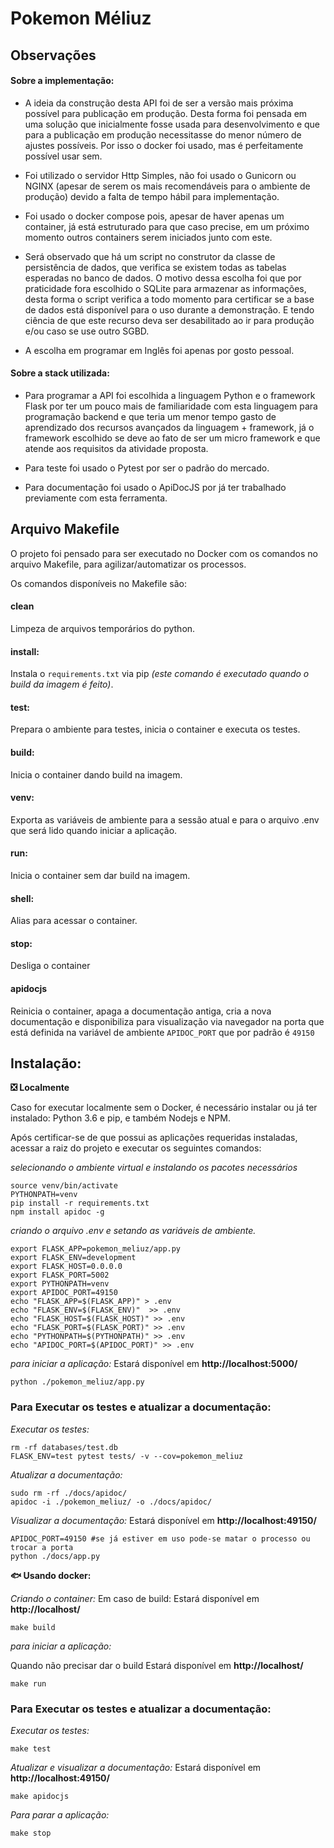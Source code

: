 # Pokemon Méliuz #
## Observações ##
#### Sobre a implementação: ####
*   A ideia da construção desta API foi de ser a versão mais próxima possível para publicação em produção. Desta forma foi pensada em uma solução que inicialmente fosse usada para desenvolvimento e que para a publicação em produção necessitasse do menor número de ajustes possíveis. Por isso o docker foi usado, mas é perfeitamente possível usar sem.

*   Foi utilizado o servidor Http Simples, não foi usado o Gunicorn ou NGINX (apesar de serem os mais recomendáveis para o ambiente de produção) devido a falta de tempo hábil para implementação.

*   Foi usado o docker compose pois, apesar de haver apenas um container, já está estruturado para que caso precise, em um próximo momento outros containers serem iniciados junto com este.

*   Será observado que há um script no construtor da classe de persistência de dados, que verifica se existem todas as tabelas esperadas no banco de dados.  O motivo dessa escolha foi que por praticidade fora escolhido o SQLite para armazenar as informações, desta forma o script verifica a todo momento para certificar se a base de dados está disponível para o uso durante a demonstração. E tendo ciência de que este recurso deva ser desabilitado ao ir para produção e/ou caso se use outro SGBD.

*   A escolha em programar em Inglês foi apenas por gosto pessoal.


#### Sobre a stack utilizada: ####

*   Para programar a API foi escolhida a linguagem Python e o framework Flask por ter um pouco mais de familiaridade com esta linguagem para programação backend e que teria um menor tempo gasto de aprendizado dos recursos avançados da linguagem + framework, já o framework escolhido se deve ao fato de ser um micro framework e que atende aos requisitos da atividade proposta.

*   Para teste foi usado o Pytest por ser o padrão do mercado.

*   Para documentação foi usado o ApiDocJS por já ter trabalhado previamente com esta ferramenta.


## Arquivo Makefile ##

O projeto foi pensado para ser executado no Docker com os comandos no arquivo Makefile, para agilizar/automatizar os processos.

Os comandos disponíveis no Makefile são:

#### clean ####
Limpeza de arquivos temporários do python.

#### install: ####
Instala o `requirements.txt` via pip *(este comando é executado quando o build da imagem é feito)*.

#### test: ####
Prepara o ambiente para testes, inicia o container e executa os testes.

#### build: ####
Inicia o container dando build na imagem.    

#### venv: ####
Exporta as variáveis de ambiente para a sessão atual e para o arquivo .env que será lido quando iniciar a aplicação.

#### run: ####
Inicia o container sem dar build na imagem.

#### shell: ####
Alias para acessar o container.

#### stop: ####
Desliga o container

#### apidocjs ####
Reinicia o container, apaga a documentação antiga, cria a nova documentação e disponibiliza para visualização via navegador na porta
que está definida na variável de ambiente ```APIDOC_PORT``` que por padrão é ```49150```


## Instalação: ##

**:negative_squared_cross_mark: Localmente**

Caso for executar localmente sem o Docker, é necessário instalar ou já ter instalado: Python 3.6 e pip, e também Nodejs e NPM.

Após certificar-se de que possui as aplicações requeridas instaladas, acessar a raiz do projeto e executar os seguintes comandos:

*selecionando o ambiente virtual e instalando os pacotes necessários*

```
source venv/bin/activate
PYTHONPATH=venv
pip install -r requirements.txt
npm install apidoc -g
```

*criando o arquivo .env e setando as variáveis de ambiente.*
```
export FLASK_APP=pokemon_meliuz/app.py
export FLASK_ENV=development
export FLASK_HOST=0.0.0.0
export FLASK_PORT=5002
export PYTHONPATH=venv
export APIDOC_PORT=49150
echo "FLASK_APP=$(FLASK_APP)" > .env
echo "FLASK_ENV=$(FLASK_ENV)"  >> .env
echo "FLASK_HOST=$(FLASK_HOST)" >> .env
echo "FLASK_PORT=$(FLASK_PORT)" >> .env
echo "PYTHONPATH=$(PYTHONPATH)" >> .env
echo "APIDOC_PORT=$(APIDOC_PORT)" >> .env
```

*para iniciar a aplicação:*
Estará disponível em **http://localhost:5000/**
```
python ./pokemon_meliuz/app.py
```
### Para Executar os testes e atualizar a documentação: ###

*Executar os testes:*

```
rm -rf databases/test.db
FLASK_ENV=test pytest tests/ -v --cov=pokemon_meliuz

```
*Atualizar a documentação:*

```
sudo rm -rf ./docs/apidoc/
apidoc -i ./pokemon_meliuz/ -o ./docs/apidoc/

```

*Visualizar a documentação:*
Estará disponível em **http://localhost:49150/**
```
APIDOC_PORT=49150 #se já estiver em uso pode-se matar o processo ou trocar a porta
python ./docs/app.py

```

**:fish: Usando docker:**

*Criando o container:*
Em caso de build:
Estará disponível em **http://localhost/**
```
make build
```

*para iniciar a aplicação:*

Quando não precisar dar o build
Estará disponível em **http://localhost/**
```
make run
```

### Para Executar os testes e atualizar a documentação: ###

*Executar os testes:*

```
make test

```
*Atualizar e visualizar a documentação:*
Estará disponível em **http://localhost:49150/**
```
make apidocjs

```

*Para parar a aplicação:*

```
make stop

```
